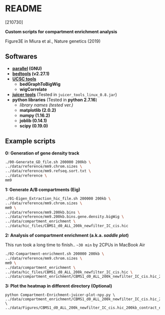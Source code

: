 # README

[210730]

**Custom scripts for compartment enrichment analysis**

Figure3E in Miura et al., Nature genetics (2019)


## Softwares

- **[parallel](https://www.gnu.org/software/parallel/) (GNU)**
- **[bedtools](https://bedtools.readthedocs.io/en/latest/) (v2.27.1)**
- **[UCSC tools](http://hgdownload.cse.ucsc.edu/admin/exe/)**
	- **bedGraphToBigWig**
	- **wigCorrelate**
- **[juicer tools](https://github.com/aidenlab/juicer/wiki/Download)** (Tested in `juicer_tools_linux_0.8.jar`)  
- **python libraries** (Tested in **python 2.7.16**)
	- *library names (tested ver.)* 
	- **matplotlib (2.0.2)**
	- **numpy (1.16.2)**
	- **joblib (0.14.1)**
	- **scipy (0.19.0)**

## Example scripts

**0: Generation of gene density track**

```bash
./00-Generate_GD_file.sh 200000 200kb \
../data/reference/mm9.chrom.sizes \
../data/reference/mm9.refseq.sort.txt \
../data/reference \
mm9
```

**1: Generate A/B compartments (Eig)** 

```bash
./01-Eigen_Extraction_hic_file.sh 200000 200kb \
../data/reference/mm9.chrom.sizes \
mm9 \
../data/reference/mm9.200kb.bins \
../data/reference/mm9.200kb.bins.gene.density.bigWig \
../data/compartment_enrichment \
../data/hic_files/CBMS1_d0_ALL_200k_newfilter_IC_cis.hic
```

**2: Analysis of compartment enrichment (a.k.a. *saddle plot*)**

This run took a long time to finish..
`~30 min` by 2CPUs in MacBook Air

```bash
./02-Compartment-enrichment.sh 200000 200kb \
../data/reference/mm9.chrom.sizes \
mm9 \
../data/compartment_enrichment \
../data/hic_files/CBMS1_d0_ALL_200k_newfilter_IC_cis.hic \
../data/compartment_enrichment/CBMS1_d0_ALL_200k_newfilter_IC_cis.hic_200kb_eigen_mm9_correct.bedGraph
```

**3: Plot the heatmap in different directory (Optional)**

```
python Compartment-Enrichment-juicer-plot-npy.py \
../data/compartment_enrichment/CBMS1_d0_ALL_200k_newfilter_IC_cis.hic_200kb_mean_med_std_oe_percentile_AtoB.npy \
../data/Figures/CBMS1_d0_ALL_200k_newfilter_IC_cis.hic_200kb_contract_enrichment_in_compartments_scale
```




